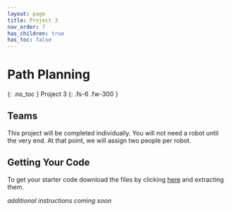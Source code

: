 ```yaml
---
layout: page
title: Project 3
nav_order: 7
has_children: true
has_toc: false
---
```


# Path Planning
{: .no_toc }
Project 3
{: .fs-6 .fw-300 }

## Teams

This project will be completed individually. You will not need a robot until the very end. At that point, we will assign two people per robot.

## Getting Your Code

To get your starter code download the files by clicking [here](https://robotics102.org/um-f24/assets/template_code/p3_path_planning_template.zip) and extracting them. 

*additional instructions coming soon*